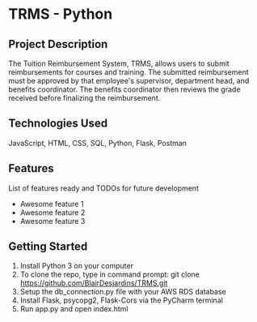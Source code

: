 # TRMS - Python

## Project Description

The Tuition Reimbursement System, TRMS, allows users to submit reimbursements for courses and training. The submitted reimbursement must be approved by that employee's supervisor, department head, and benefits coordinator. The benefits coordinator then reviews the grade received before finalizing the reimbursement.

## Technologies Used

JavaScript, HTML, CSS, SQL, Python, Flask, Postman

## Features

List of features ready and TODOs for future development
* Awesome feature 1
* Awesome feature 2
* Awesome feature 3

## Getting Started

1. Install Python 3 on your computer
2. To clone the repo, type in command prompt: git clone https://github.com/BlairDesjardins/TRMS.git
3. Setup the db_connection.py file with your AWS RDS database
4. Install Flask, psycopg2, Flask-Cors via the PyCharm terminal
5. Run app.py and open index.html
